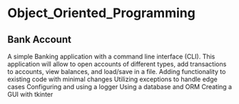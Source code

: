 # Object_Oriented_Programming

## Bank Account
A simple Banking application with a command line interface (CLI). This application will
allow to open accounts of different types, add transactions to accounts, view balances, and load/save
in a file. 
Adding functionality to existing code with minimal changes
Utilizing exceptions to handle edge cases
Configuring and using a logger
Using a database and ORM
Creating a GUI with tkinter
